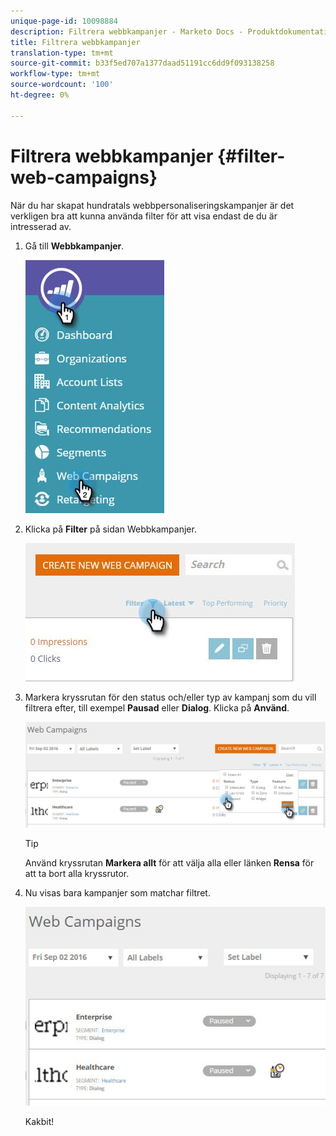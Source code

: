 ```yaml
---
unique-page-id: 10098884
description: Filtrera webbkampanjer - Marketo Docs - Produktdokumentation
title: Filtrera webbkampanjer
translation-type: tm+mt
source-git-commit: b33f5ed707a1377daad51191cc6dd9f093138258
workflow-type: tm+mt
source-wordcount: '100'
ht-degree: 0%

---
```



# Filtrera webbkampanjer {#filter-web-campaigns}

När du har skapat hundratals webbpersonaliseringskampanjer är det verkligen bra att kunna använda filter för att visa endast de du är intresserad av.

1. Gå till **Webbkampanjer**.

   ![](assets/web-campaigns-hand-8.jpg)

1. Klicka på **Filter** på sidan Webbkampanjer.

   ![](assets/web-campaigns-page-filter-hand.jpg)

1. Markera kryssrutan för den status och/eller typ av kampanj som du vill filtrera efter, till exempel **Pausad** eller **Dialog**. Klicka på **Använd**.

   ![](assets/web-campaigns-filters-hands.jpg)

   >[!TIP]
   >
   >Använd kryssrutan **Markera allt** för att välja alla eller länken **Rensa** för att ta bort alla kryssrutor.

1. Nu visas bara kampanjer som matchar filtret.

   ![](assets/web-campaigns-filter-only-paused.jpg)

   Kakbit!
